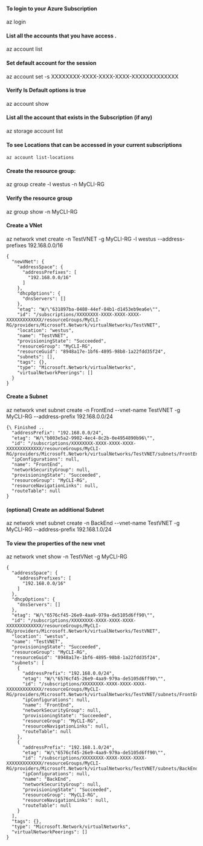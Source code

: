 #### To login to your Azure Subscription
az login

#### List all the accounts that you have access .
az account list

#### Set default account for the session
az account set -s XXXXXXXX-XXXX-XXXX-XXXX-XXXXXXXXXXXXX

#### Verify Is Default options is true
az account show

#### List all the account that exists in the Subscription (if any)
az storage account list

#### To see Locations that can be accessed in your current subscriptions
```shell
az account list-locations
```

#### Create the resource group:
az group create -l westus -n MyCLI-RG

#### Verify the resource group
az group show -n MyCLI-RG

#### Create a VNet  
az network vnet create -n TestVNET -g MyCLI-RG -l westus --address-prefixes 192.168.0.0/16
```
{
  "newVNet": {
    "addressSpace": {
      "addressPrefixes": [
        "192.168.0.0/16"
      ]
    },
    "dhcpOptions": {
      "dnsServers": []
    },
    "etag": "W/\"631897ba-0480-44ef-84b1-d1453eb9ea6e\"",
    "id": "/subscriptions/XXXXXXXX-XXXX-XXXX-XXXX-XXXXXXXXXXXXX/resourceGroups/MyCLI-RG/providers/Microsoft.Network/virtualNetworks/TestVNET",
    "location": "westus",
    "name": "TestVNET",
    "provisioningState": "Succeeded",
    "resourceGroup": "MyCLI-RG",
    "resourceGuid": "8948a17e-1bf6-4895-98b8-1a22fdd35f24",
    "subnets": [],
    "tags": {},
    "type": "Microsoft.Network/virtualNetworks",
    "virtualNetworkPeerings": []
  }
}
```

#### Create a Subnet
az network vnet subnet create -n FrontEnd --vnet-name TestVNET -g MyCLI-RG --address-prefix 192.168.0.0/24
```
{\ Finished ..
  "addressPrefix": "192.168.0.0/24",
  "etag": "W/\"b803e5a2-9902-4ec4-8c2b-0e4954890b96\"",
  "id": "/subscriptions/XXXXXXXX-XXXX-XXXX-XXXX-XXXXXXXXXXXXX/resourceGroups/MyCLI-RG/providers/Microsoft.Network/virtualNetworks/TestVNET/subnets/FrontEnd",
  "ipConfigurations": null,
  "name": "FrontEnd",
  "networkSecurityGroup": null,
  "provisioningState": "Succeeded",
  "resourceGroup": "MyCLI-RG",
  "resourceNavigationLinks": null,
  "routeTable": null
}
```

#### (optional) Create an additional Subnet
az network vnet subnet create -n BackEnd --vnet-name TestVNET -g MyCLI-RG --address-prefix 192.168.1.0/24

#### To view the properties of the new vnet
az network vnet show -n TestVNet -g MyCLI-RG
```
{
  "addressSpace": {
    "addressPrefixes": [
      "192.168.0.0/16"
    ]
  },
  "dhcpOptions": {
    "dnsServers": []
  },
  "etag": "W/\"6576cf45-26e9-4aa9-979a-de5105d6ff90\"",
  "id": "/subscriptions/XXXXXXXX-XXXX-XXXX-XXXX-XXXXXXXXXXXXX/resourceGroups/MyCLI-RG/providers/Microsoft.Network/virtualNetworks/TestVNET",
  "location": "westus",
  "name": "TestVNET",
  "provisioningState": "Succeeded",
  "resourceGroup": "MyCLI-RG",
  "resourceGuid": "8948a17e-1bf6-4895-98b8-1a22fdd35f24",
  "subnets": [
    {
      "addressPrefix": "192.168.0.0/24",
      "etag": "W/\"6576cf45-26e9-4aa9-979a-de5105d6ff90\"",
      "id": "/subscriptions/XXXXXXXX-XXXX-XXXX-XXXX-XXXXXXXXXXXXX/resourceGroups/MyCLI-RG/providers/Microsoft.Network/virtualNetworks/TestVNET/subnets/FrontEnd",
      "ipConfigurations": null,
      "name": "FrontEnd",
      "networkSecurityGroup": null,
      "provisioningState": "Succeeded",
      "resourceGroup": "MyCLI-RG",
      "resourceNavigationLinks": null,
      "routeTable": null
    },
    {
      "addressPrefix": "192.168.1.0/24",
      "etag": "W/\"6576cf45-26e9-4aa9-979a-de5105d6ff90\"",
      "id": "/subscriptions/XXXXXXXX-XXXX-XXXX-XXXX-XXXXXXXXXXXXX/resourceGroups/MyCLI-RG/providers/Microsoft.Network/virtualNetworks/TestVNET/subnets/BackEnd",
      "ipConfigurations": null,
      "name": "BackEnd",
      "networkSecurityGroup": null,
      "provisioningState": "Succeeded",
      "resourceGroup": "MyCLI-RG",
      "resourceNavigationLinks": null,
      "routeTable": null
    }
  ],
  "tags": {},
  "type": "Microsoft.Network/virtualNetworks",
  "virtualNetworkPeerings": []
}
```